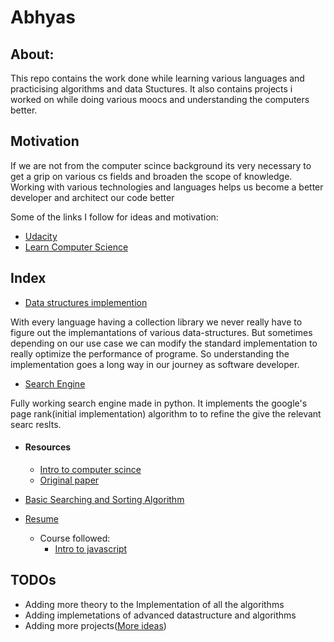 # Abhyas

## About:
This repo contains the work done while learning various languages and practicising algorithms and data Stuctures. It also 
contains projects i worked on while doing various moocs and understanding the computers better.

## Motivation
If we are not from the computer scince background its very necessary to get a grip on various cs fields 
and broaden the scope of knowledge. Working with various technologies and languages helps us become a better developer and architect our code better


Some of the links I follow for ideas and motivation:
* [Udacity](https://udacity.com)
* [Learn Computer Science](https://github.com/open-source-society/computer-science)

## Index

* [Data structures implemention](https://github.com/harish-aka-shivi/Abhyas/tree/master/data_structures)

With every language having a collection library we never really have to figure out the implemantations of various data-structures.
But sometimes depending on our use case we can modify the standard implementation to really optimize the performance of programe.
So understanding the implementation goes a long way in our journey as software developer.

* [Search Engine](https://github.com/harish-aka-shivi/Abhyas/tree/master/mooc_projects/search_engine)

Fully working search engine made in python.
It implements the google's  page rank(initial implementation) algorithm to to refine the give the relevant searc reslts.
  * #### Resources
    * [Intro to computer scince](https://www.udacity.com/course/intro-to-computer-science--cs101)
    * [Original paper](http://infolab.stanford.edu/~backrub/google.html)
    
* [Basic Searching and Sorting Algorithm](https://github.com/harish-aka-shivi/Abhyas/tree/master/searching_sorting)
* [Resume](https://github.com/harish-aka-shivi/Abhyas/tree/master/mooc_projects/resume)
  * Course followed: 
     * [Intro to javascript](https://www.udacity.com/course/intro-to-javascript--ud803)
     
## TODOs

* Adding more theory to the Implementation of all the algorithms
* Adding implemetations of advanced datastructure and algorithms
* Adding more projects([More ideas](https://github.com/karan/Projects))
